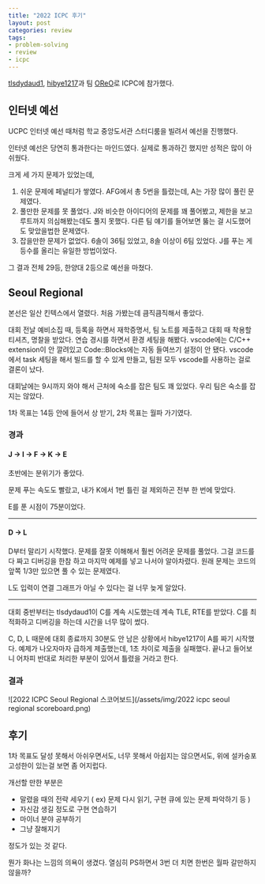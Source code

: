 ```yaml
---
title: "2022 ICPC 후기"
layout: post
categories: review
tags:
- problem-solving
- review
- icpc
---
```



[tlsdydaud1](https://solved.ac/profile/tlsdydaud1), [hibye1217](https://solved.ac/profile/hibye1217)과 팀 [OReO](https://codeforces.com/team/100575)로 ICPC에 참가했다.



## 인터넷 예선

UCPC 인터넷 예선 때처럼 학교 중앙도서관 스터디룸을 빌려서 예선을 진행했다.

인터넷 예선은 당연히 통과한다는 마인드였다. 실제로 통과하긴 했지만 성적은 많이 아쉬웠다.

크게 세 가지 문제가 있었는데,

1. 쉬운 문제에 페널티가 쌓였다. AFG에서 총 5번을 틀렸는데, A는 가장 많이 풀린 문제였다.
2. 풀만한 문제를 못 풀었다. J와 비슷한 아이디어의 문제를 꽤 풀어봤고, 제한을 보고 루트까지 의심해봤는데도 풀지 못했다. 다른 팀 얘기를 들어보면 뚫는 걸 시도했어도 맞았을법한 문제였다.
3. 잡을만한 문제가 없었다. 6솔이 36팀 있었고, 8솔 이상이 6팀 있었다. J를 푸는 게 등수를 올리는 유일한 방법이었다.

그 결과 전체 29등, 한양대 2등으로 예선을 마쳤다.





## Seoul Regional

본선은 일산 킨텍스에서 열렸다. 처음 가봤는데 큼직큼직해서 좋았다.

대회 전날 예비소집 때, 등록을 하면서 재학증명서, 팀 노트를 제출하고 대회 때 착용할 티셔츠, 명찰을 받았다.
연습 경시를 하면서 환경 세팅을 해봤다. vscode에는 C/C++ extension이 안 깔려있고 Code::Blocks에는 자동 들여쓰기 설정이 안 됐다. vscode에서 task 세팅을 해서 빌드를 할 수 있게 만들고, 팀원 모두 vscode를 사용하는 걸로 결론이 났다.

대회날에는 9시까지 와야 해서 근처에 숙소를 잡은 팀도 꽤 있었다. 우리 팀은 숙소를 잡지는 않았다.

1차 목표는 14등 안에 들어서 상 받기, 2차 목표는 월파 가기였다.



### 경과

#### J $\rightarrow$ I $\rightarrow$ F $\rightarrow$ K $\rightarrow$ E

초반에는 분위기가 좋았다.

문제 푸는 속도도 빨랐고, 내가 K에서 1번 틀린 걸 제외하곤 전부 한 번에 맞았다.

E를 푼 시점이 75분이었다.

---

#### D $\rightarrow$ L

D부터 말리기 시작했다. 문제를 잘못 이해해서 훨씬 어려운 문제를 풀었다.
그걸 코드를 다 짜고 디버깅을 한참 하고 마지막 예제를 넣고 나서야 알아차렸다. 원래 문제는 코드의 앞쪽 1/3만 있으면 풀 수 있는 문제였다.

L도 입력이 연결 그래프가 아닐 수 있다는 걸 너무 늦게 알았다.

---

대회 중반부터는 tlsdydaud1이 C를 계속 시도했는데 계속 TLE, RTE를 받았다. C를 최적화하고 디버깅을 하는데 시간을 너무 많이 썼다.

C, D, L 때문에 대회 종료까지 30분도 안 남은 상황에서 hibye1217이 A를 짜기 시작했다. 예제가 나오자마자 급하게 제출했는데, 1초 차이로 제출을 실패했다. 끝나고 들어보니 어차피 반대로 처리한 부분이 있어서 틀렸을 거라고 한다.



### 결과

![2022 ICPC Seoul Regional 스코어보드](/assets/img/2022 icpc seoul regional scoreboard.png)





## 후기

1차 목표도 달성 못해서 아쉬우면서도, 너무 못해서 아쉽지는 않으면서도, 위에 설카숭포고성한이 있는걸 보면 좀 어지럽다.



개선할 만한 부분은

- 말렸을 때의 전략 세우기 ( ex) 문제 다시 읽기, 구현 큐에 있는 문제 파악하기 등 )
- 자신감 생길 정도로 구현 연습하기
- 마이너 분야 공부하기
- 그냥 잘해지기

정도가 있는 것 같다.



뭔가 화나는 느낌의 의욕이 생겼다. 열심히 PS하면서 3번 더 치면 한번은 월파 갈만하지 않을까?
